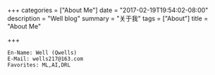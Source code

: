 +++
categories = ["About Me"]
date = "2017-02-19T19:54:02-08:00"
description = "Well blog"
summary = "关于我"
tags = ["About"]
title = "About Me"

+++

```
En-Name: Well (Qwells)
E-Mail: wells217@163.com
Favorites: ML,AI,DRL
```
